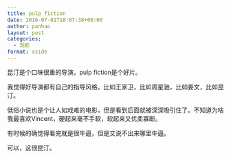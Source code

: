```yaml
---
title: pulp fiction
date: 2016-07-01T18:07:38+00:00
author: panhao
layout: post
categories:
  - 观影
format: aside
---
```

昆汀是个口味很重的导演，pulp fiction是个好片。

我觉得好导演都有自己的指导风格，比如王家卫，比如周星驰，比如姜文，比如昆汀。

低俗小说也是个让人如戏难的电影，但是看到后面就被深深吸引住了。不知道为啥我最喜欢Vincent，硬起来毫不手软，软起来又优柔寡断。

有时候的确觉得看完就是很牛逼，但是又说不出来哪里牛逼。

可以，这很昆汀。